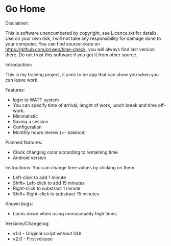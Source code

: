 # Go Home

Disclaimer:

This is software unencumbered by copyright, see Licence.txt for details.
Use on your own risk, I will not take any responsibility for damage done to your computer.
You can find source-code on https://github.com/oriwen/time-check, you will always find last version there. Do not trust this software if you got it from other source.

Introduction: 

This is my training project, it aims to be app that can show you when you can leave work.

Features:
- login to WATT system
- You can specify time of arrival, lenght of work, lunch break and time off-work.
- Minimalistic
- Saving a session
- Configuration
- Monthly hours review (+- balance)

Planned features:

- Clock changing color according to remaining time 
- Android version

Instructions:
You can change time values by clicking on them
  - Left-click to add 1 minute
  - Shift+ Left-click to add 15 minutes
  - Right-click to substract 1 minute
  - Shift+ Right-click to substract 15 minutes

Known bugs:
- Locks down when using unreasonably high times.

Versions/Changelog:  
- v1.0 - Original script without GUI
- v2.0 - First release 

